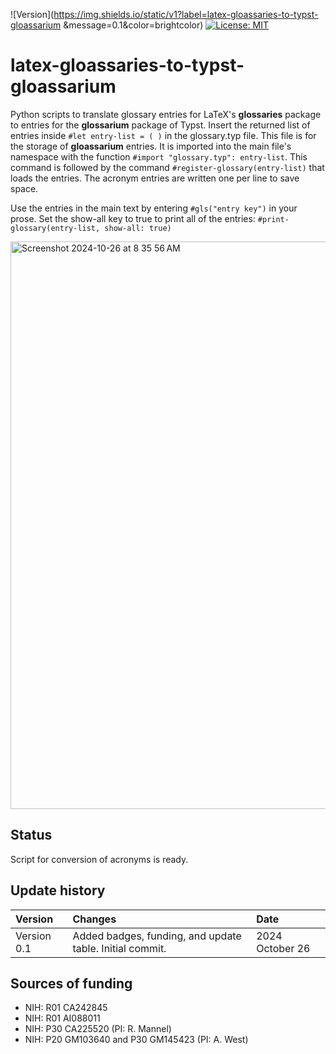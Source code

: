 ![Version](https://img.shields.io/static/v1?label=latex-gloassaries-to-typst-gloassarium
&message=0.1&color=brightcolor)
[![License: MIT](https://img.shields.io/badge/License-MIT-blue.svg)](https://opensource.org/licenses/MIT)


# latex-gloassaries-to-typst-gloassarium

Python scripts to translate glossary entries for LaTeX's **glossaries** package to entries for the **glossarium** package of Typst.
Insert the returned list of entries inside `#let entry-list = ( )` in the glossary.typ file.
This file is for the storage of **gloassarium** entries.
It is imported into the main file's namespace with the function `#import "glossary.typ": entry-list`.
This command is followed by the command `#register-glossary(entry-list)` that loads the entries. 
The acronym entries are written one per line to save space.

Use the entries in the main text by entering `#gls("entry key")` in your prose. 
Set the show-all key to true to print all of the entries: `#print-glossary(entry-list, show-all: true)`

<img width="908" alt="Screenshot 2024-10-26 at 8 35 56 AM" src="https://github.com/user-attachments/assets/10fcf83e-2840-4bb8-8b1e-a59ba22dd429">



## Status

Script for conversion of acronyms is ready.


## Update history

|Version      | Changes                                                                                                                                                                         | Date                 |
|:-----------|:------------------------------------------------------------------------------------------------------------------------------------------|:--------------------|
| Version 0.1 |   Added badges, funding, and update table.  Initial commit.                                                                                                                | 2024 October 26  |

## Sources of funding

- NIH: R01 CA242845
- NIH: R01 AI088011
- NIH: P30 CA225520 (PI: R. Mannel)
- NIH: P20 GM103640 and P30 GM145423 (PI: A. West)
